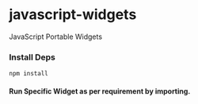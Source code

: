 # javascript-widgets
JavaScript Portable Widgets


### Install Deps
```
npm install
```


#### Run Specific Widget as per requirement by importing.

